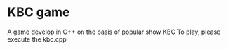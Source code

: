 # KBC game
A game develop in C++ on the basis of popular show KBC
To play, please execute the kbc.cpp 
